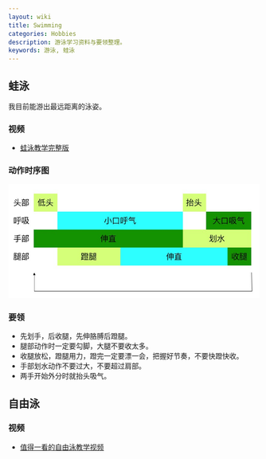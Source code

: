 ```yaml
---
layout: wiki
title: Swimming
categories: Hobbies
description: 游泳学习资料与要领整理。
keywords: 游泳, 蛙泳
---
```


## 蛙泳

我目前能游出最远距离的泳姿。

### 视频

* [蛙泳教学完整版](http://v.youku.com/v_show/id_XMjgwOTA4OTI0.html?from=s1.8-1-1.2)

### 动作时序图

![](/images/wiki/breaststroke.png)

### 要领

* 先划手，后收腿，先伸胳膊后蹬腿。
* 腿部动作时一定要勾脚，大腿不要收太多。
* 收腿放松，蹬腿用力，蹬完一定要漂一会，把握好节奏，不要快蹬快收。
* 手部划水动作不要过大，不要超过肩部。
* 两手开始外分时就抬头吸气。

## 自由泳

### 视频

* [值得一看的自由泳教学视频](http://v.youku.com/v_show/id_XNzIxMTkwOTY0.html?beta&from=s1.8-1-2.999&f=18195375&sf=10102&spm=0.0.0.0.lMFhS6)
